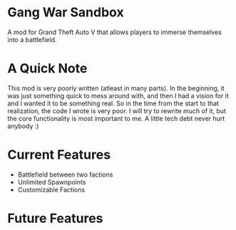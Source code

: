 # Gang War Sandbox
A mod for Grand Theft Auto V that allows players to immerse themselves into a battlefield.

# A Quick Note
This mod is very poorly written (atleast in many parts). In the beginning, it was just something quick to mess around with, and then I had a vision for it and I wanted it to be something real. So in the time from the start to that realization, the code I wrote is very poor. I will try to rewrite much of it, but the core functionality is most important to me. A little tech debt never hurt anybody :)

# Current Features
- Battlefield between two factions
- Unlimited Spawnpoints
- Customizable Factions

# Future Features
